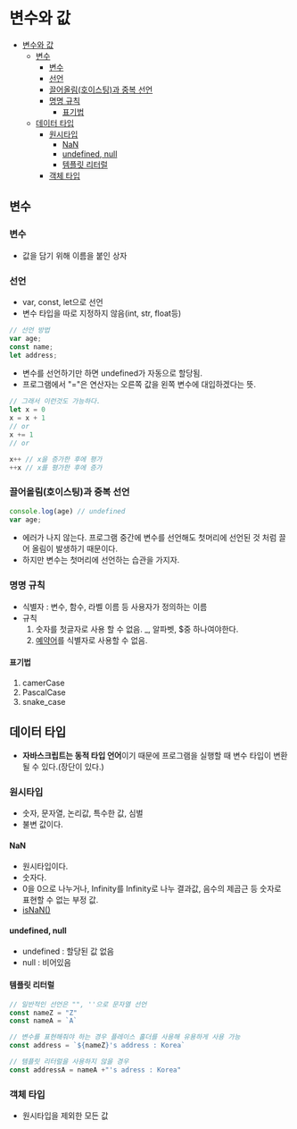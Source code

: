 # 변수와 값

- [변수와 값](#변수와-값)
  - [변수](#변수)
    - [변수](#변수-1)
    - [선언](#선언)
    - [끌어올림(호이스팅)과 중복 선언](#끌어올림호이스팅과-중복-선언)
    - [명명 규칙](#명명-규칙)
      - [표기법](#표기법)
  - [데이터 타입](#데이터-타입)
    - [원시타입](#원시타입)
      - [NaN](#nan)
      - [undefined, null](#undefined-null)
      - [템플릿 리터럴](#템플릿-리터럴)
    - [객체 타입](#객체-타입)

## 변수

### 변수

- 값을 담기 위해 이름을 붙인 상자

### 선언
- var, const, let으로 선언
- 변수 타입을 따로 지정하지 않음(int, str, float등)

```javascript
// 선언 방법
var age;
const name;
let address;
```

- 변수를 선언하기만 하면 undefined가 자동으로 할당됨.
- 프로그램에서 "="은 연산자는 오른쪽 값을 왼쪽 변수에 대입하겠다는 뜻.

```javascript
// 그래서 이런것도 가능하다. 
let x = 0
x = x + 1
// or
x += 1
// or

x++ // x을 증가한 후에 평가
++x // x를 평가한 후에 증가
```

### 끌어올림(호이스팅)과 중복 선언

```javascript
console.log(age) // undefined
var age;
```
- 에러가 나지 않는다. 프로그램 중간에 변수를 선언해도 첫머리에 선언된 것 처럼 끌어 올림이 발생하기 때문이다. 
- 하지만 변수는 첫머리에 선언하는 습관을 가지자. 

### 명명 규칙
- 식별자 : 변수, 함수, 라벨 이름 등 사용자가 정의하는 이름
- 규칙 
  1. 숫자를 첫글자로 사용 할 수 없음. _, 알파벳, $중 하나여야한다.
  2. [예약어](http://www.w3bai.com/ko/js/js_reserved.html)를 식별자로 사용할 수 없음.

#### 표기법
1. camerCase
2. PascalCase
3. snake_case

## 데이터 타입

- **자바스크립트는 동적 타입 언어**이기 때문에 프로그램을 실행할 때 변수 타입이 변환될 수 있다.(장단이 있다.)

### 원시타입
- 숫자, 문자열, 논리값, 특수한 값, 심벌
- 불변 값이다.

#### NaN
- 원시타입이다. 
- 숫자다. 
- 0을 0으로 나누거나, Infinity를 Infinity로 나누 결과값, 음수의 제곱근 등 숫자로 표현할 수 없는 부정 값.
- [isNaN()](https://developer.mozilla.org/ko/docs/Web/JavaScript/Reference/Global_Objects/isNaN)

#### undefined, null
- undefined : 할당된 값 없음
- null : 비어있음

#### 템플릿 리터럴
```javascript
// 일반적인 선언은 "", ''으로 문자열 선언
const nameZ = "Z"
const nameA = `A`

// 변수를 표현해줘야 하는 경우 플레이스 홀더를 사용해 유용하게 사용 가능
const address = `${nameZ}'s address : Korea`

// 템플릿 리터럴을 사용하지 않을 경우
const addressA = nameA +"'s adress : Korea"
```

### 객체 타입
- 원시타입을 제외한 모든 값

